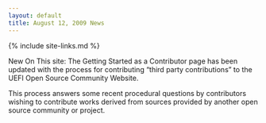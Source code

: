 ```yaml
---
layout: default
title: August 12, 2009 News
---
```

{% include site-links.md %}

New On This site: The Getting Started as a Contributor page has been updated with the process for contributing “third party contributions” to the UEFI Open Source Community Website.

This process answers some recent procedural questions by contributors wishing to contribute works derived from sources provided by another open source community or project.